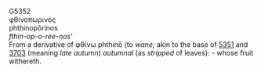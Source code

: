 <body>
  <p>G5352<br>  φθινοπωρινός  <br> phthinopōrinos  <br><i>fthin-op-o-ree-nos‘ </i><br>From a derivative of   φθίνω    phthinō   (to <i>wane;</i> akin to the base of <a href="g5351.htm">5351</a>  and <a href="g3703.htm">3703</a> (meaning <i>late</i> <i>autumn</i>) <i>autumnal</i> (as <i>stripped</i> of leaves): - whose fruit withereth.<br></p>
 </body>